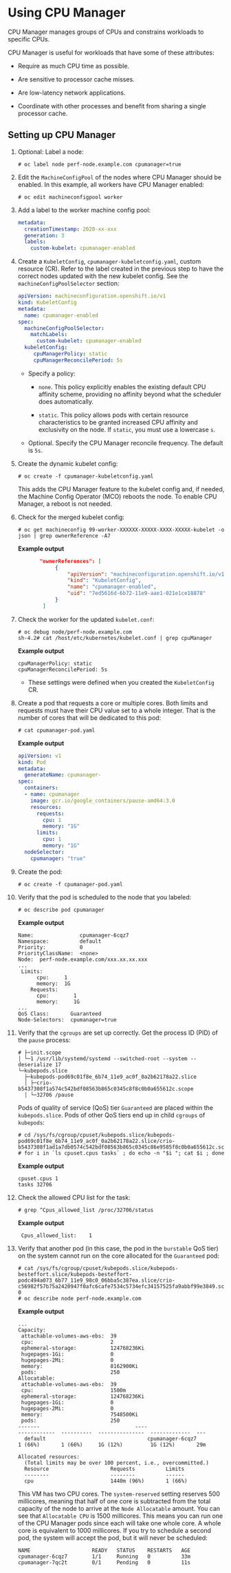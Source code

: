 # Using CPU Manager

CPU Manager manages groups of CPUs and constrains workloads to specific CPUs.

CPU Manager is useful for workloads that have some of these attributes:

-   Require as much CPU time as possible.

-   Are sensitive to processor cache misses.

-   Are low-latency network applications.

-   Coordinate with other processes and benefit from sharing a single processor cache.

## Setting up CPU Manager

1.  Optional: Label a node:

    ``` terminal
    # oc label node perf-node.example.com cpumanager=true
    ```

2.  Edit the `MachineConfigPool` of the nodes where CPU Manager should be enabled. In this example, all workers have CPU Manager enabled:

    ``` terminal
    # oc edit machineconfigpool worker
    ```

3.  Add a label to the worker machine config pool:

    ``` yaml
    metadata:
      creationTimestamp: 2020-xx-xxx
      generation: 3
      labels:
        custom-kubelet: cpumanager-enabled
    ```

4.  Create a `KubeletConfig`, `cpumanager-kubeletconfig.yaml`, custom resource (CR). Refer to the label created in the previous step to have the correct nodes updated with the new kubelet config. See the `machineConfigPoolSelector` section:

    ``` yaml
    apiVersion: machineconfiguration.openshift.io/v1
    kind: KubeletConfig
    metadata:
      name: cpumanager-enabled
    spec:
      machineConfigPoolSelector:
        matchLabels:
          custom-kubelet: cpumanager-enabled
      kubeletConfig:
         cpuManagerPolicy: static 
         cpuManagerReconcilePeriod: 5s 
    ```

    -   Specify a policy:

        -   `none`. This policy explicitly enables the existing default CPU affinity scheme, providing no affinity beyond what the scheduler does automatically.

        -   `static`. This policy allows pods with certain resource characteristics to be granted increased CPU affinity and exclusivity on the node. If `static`, you must use a lowercase `s`.

    -   Optional. Specify the CPU Manager reconcile frequency. The default is `5s`.

5.  Create the dynamic kubelet config:

    ``` terminal
    # oc create -f cpumanager-kubeletconfig.yaml
    ```

    This adds the CPU Manager feature to the kubelet config and, if needed, the Machine Config Operator (MCO) reboots the node. To enable CPU Manager, a reboot is not needed.

6.  Check for the merged kubelet config:

    ``` terminal
    # oc get machineconfig 99-worker-XXXXXX-XXXXX-XXXX-XXXXX-kubelet -o json | grep ownerReference -A7
    ```

    **Example output**

    ``` json
           "ownerReferences": [
                {
                    "apiVersion": "machineconfiguration.openshift.io/v1",
                    "kind": "KubeletConfig",
                    "name": "cpumanager-enabled",
                    "uid": "7ed5616d-6b72-11e9-aae1-021e1ce18878"
                }
            ]
    ```

7.  Check the worker for the updated `kubelet.conf`:

    ``` terminal
    # oc debug node/perf-node.example.com
    sh-4.2# cat /host/etc/kubernetes/kubelet.conf | grep cpuManager
    ```

    **Example output**

    ``` terminal
    cpuManagerPolicy: static        
    cpuManagerReconcilePeriod: 5s   
    ```

    -   These settings were defined when you created the `KubeletConfig` CR.

8.  Create a pod that requests a core or multiple cores. Both limits and requests must have their CPU value set to a whole integer. That is the number of cores that will be dedicated to this pod:

    ``` terminal
    # cat cpumanager-pod.yaml
    ```

    **Example output**

    ``` yaml
    apiVersion: v1
    kind: Pod
    metadata:
      generateName: cpumanager-
    spec:
      containers:
      - name: cpumanager
        image: gcr.io/google_containers/pause-amd64:3.0
        resources:
          requests:
            cpu: 1
            memory: "1G"
          limits:
            cpu: 1
            memory: "1G"
      nodeSelector:
        cpumanager: "true"
    ```

9.  Create the pod:

    ``` terminal
    # oc create -f cpumanager-pod.yaml
    ```

10. Verify that the pod is scheduled to the node that you labeled:

    ``` terminal
    # oc describe pod cpumanager
    ```

    **Example output**

    ``` terminal
    Name:               cpumanager-6cqz7
    Namespace:          default
    Priority:           0
    PriorityClassName:  <none>
    Node:  perf-node.example.com/xxx.xx.xx.xxx
    ...
     Limits:
          cpu:     1
          memory:  1G
        Requests:
          cpu:        1
          memory:     1G
    ...
    QoS Class:       Guaranteed
    Node-Selectors:  cpumanager=true
    ```

11. Verify that the `cgroups` are set up correctly. Get the process ID (PID) of the `pause` process:

    ``` terminal
    # ├─init.scope
    │ └─1 /usr/lib/systemd/systemd --switched-root --system --deserialize 17
    └─kubepods.slice
      ├─kubepods-pod69c01f8e_6b74_11e9_ac0f_0a2b62178a22.slice
      │ ├─crio-b5437308f1a574c542bdf08563b865c0345c8f8c0b0a655612c.scope
      │ └─32706 /pause
    ```

    Pods of quality of service (QoS) tier `Guaranteed` are placed within the `kubepods.slice`. Pods of other QoS tiers end up in child `cgroups` of `kubepods`:

    ``` terminal
    # cd /sys/fs/cgroup/cpuset/kubepods.slice/kubepods-pod69c01f8e_6b74_11e9_ac0f_0a2b62178a22.slice/crio-b5437308f1ad1a7db0574c542bdf08563b865c0345c86e9585f8c0b0a655612c.scope
    # for i in `ls cpuset.cpus tasks` ; do echo -n "$i "; cat $i ; done
    ```

    **Example output**

    ``` terminal
    cpuset.cpus 1
    tasks 32706
    ```

12. Check the allowed CPU list for the task:

    ``` terminal
    # grep ^Cpus_allowed_list /proc/32706/status
    ```

    **Example output**

    ``` terminal
     Cpus_allowed_list:    1
    ```

13. Verify that another pod (in this case, the pod in the `burstable` QoS tier) on the system cannot run on the core allocated for the `Guaranteed` pod:

    ``` terminal
    # cat /sys/fs/cgroup/cpuset/kubepods.slice/kubepods-besteffort.slice/kubepods-besteffort-podc494a073_6b77_11e9_98c0_06bba5c387ea.slice/crio-c56982f57b75a2420947f0afc6cafe7534c5734efc34157525fa9abbf99e3849.scope/cpuset.cpus
    0
    # oc describe node perf-node.example.com
    ```

    **Example output**

    ``` terminal
    ...
    Capacity:
     attachable-volumes-aws-ebs:  39
     cpu:                         2
     ephemeral-storage:           124768236Ki
     hugepages-1Gi:               0
     hugepages-2Mi:               0
     memory:                      8162900Ki
     pods:                        250
    Allocatable:
     attachable-volumes-aws-ebs:  39
     cpu:                         1500m
     ephemeral-storage:           124768236Ki
     hugepages-1Gi:               0
     hugepages-2Mi:               0
     memory:                      7548500Ki
     pods:                        250
    -------                               ----                           ------------  ----------  ---------------  -------------  ---
      default                                 cpumanager-6cqz7               1 (66%)       1 (66%)     1G (12%)         1G (12%)       29m

    Allocated resources:
      (Total limits may be over 100 percent, i.e., overcommitted.)
      Resource                    Requests          Limits
      --------                    --------          ------
      cpu                         1440m (96%)       1 (66%)
    ```

    This VM has two CPU cores. The `system-reserved` setting reserves 500 millicores, meaning that half of one core is subtracted from the total capacity of the node to arrive at the `Node Allocatable` amount. You can see that `Allocatable CPU` is 1500 millicores. This means you can run one of the CPU Manager pods since each will take one whole core. A whole core is equivalent to 1000 millicores. If you try to schedule a second pod, the system will accept the pod, but it will never be scheduled:

    ``` terminal
    NAME                    READY   STATUS    RESTARTS   AGE
    cpumanager-6cqz7        1/1     Running   0          33m
    cpumanager-7qc2t        0/1     Pending   0          11s
    ```
